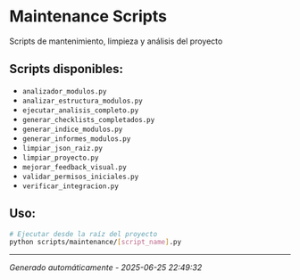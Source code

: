 # Maintenance Scripts

Scripts de mantenimiento, limpieza y análisis del proyecto

## Scripts disponibles:

- `analizador_modulos.py`
- `analizar_estructura_modulos.py`
- `ejecutar_analisis_completo.py`
- `generar_checklists_completados.py`
- `generar_indice_modulos.py`
- `generar_informes_modulos.py`
- `limpiar_json_raiz.py`
- `limpiar_proyecto.py`
- `mejorar_feedback_visual.py`
- `validar_permisos_iniciales.py`
- `verificar_integracion.py`

## Uso:

```bash
# Ejecutar desde la raíz del proyecto
python scripts/maintenance/[script_name].py
```

---
*Generado automáticamente - 2025-06-25 22:49:32*
